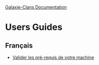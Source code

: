 [Galaxie-Clans Documentation](README.md)

# Users Guides

## Français

* [Valider les pré-requis de votre machine](_uref_prerequ.md)
